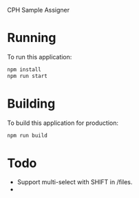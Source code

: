 CPH Sample Assigner

# Running

To run this application:

```bash
npm install
npm run start  
```

# Building

To build this application for production:

```bash
npm run build
```

# Todo

* Support multi-select with SHIFT in /files.
* 